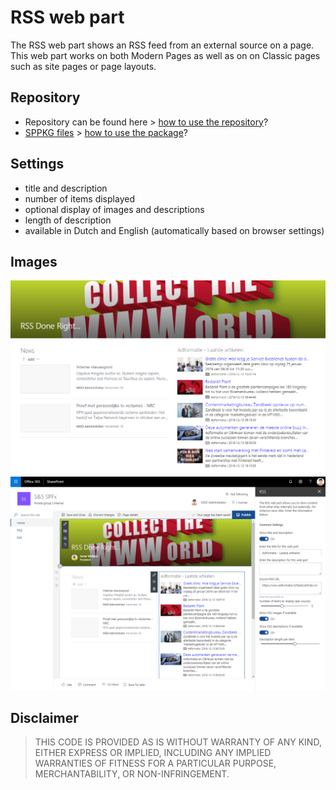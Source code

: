 # RSS web part

The RSS web part shows an RSS feed from an external source on a page. This web part works on both Modern Pages as well as on on Classic pages such as site pages or page layouts.

## Repository

- Repository can be found here > [how to use the repository][link1]?
- [SPPKG files](https://github.com/Portiva-O365/webpart-rss/tree/master/sharepoint) > [how to use the package][link2]?

## Settings

- title and description
- number of items displayed
- optional display of images and descriptions
- length of description
- available in Dutch and English (automatically based on browser settings)

## Images

![Page with RSS web part][image01]
![Web Part Configuratie][image02]

## Disclaimer

> THIS CODE IS PROVIDED AS IS WITHOUT WARRANTY OF ANY KIND, EITHER EXPRESS OR IMPLIED, INCLUDING ANY IMPLIED WARRANTIES OF FITNESS FOR A PARTICULAR PURPOSE, MERCHANTABILITY, OR NON-INFRINGEMENT.

[image01]: ./images/RSS01.png
[image02]: ./images/RSS02.png

[link1]: https://github.com/Portiva-O365/portfolio/blob/master/repository-usage.md
[link2]: https://github.com/Portiva-O365/portfolio/blob/master/repository-packages.md
